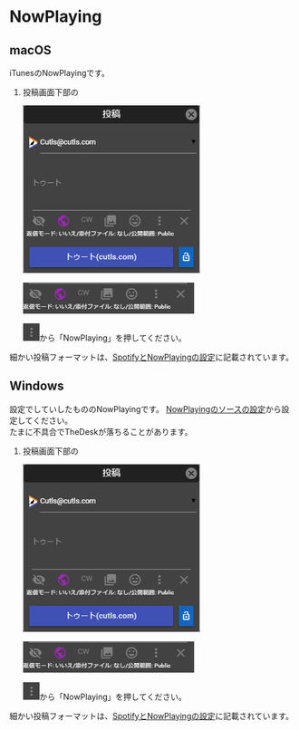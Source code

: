 # NowPlaying

## macOS
iTunesのNowPlayingです。

1. 投稿画面下部の  

   ![toot3](/media/toot3.png)  

   ![toot7](/media/toot7.png)  

   ![toot13](/media/toot13.png)から「NowPlaying」を押してください。  

細かい投稿フォーマットは、[SpotifyとNowPlayingの設定](https://docs.thedesk.top/settings/spotify)に記載されています。

## Windows
設定でしていしたもののNowPlayingです。
[NowPlayingのソースの設定](https://docs.thedesk.top/settings/nowplaying)から設定してください。  
たまに不具合でTheDeskが落ちることがあります。
1. 投稿画面下部の  

   ![toot3](/media/toot3.png)  

   ![toot7](/media/toot7.png)  

   ![toot13](/media/toot13.png)から「NowPlaying」を押してください。  

細かい投稿フォーマットは、[SpotifyとNowPlayingの設定](https://docs.thedesk.top/settings/spotify)に記載されています。